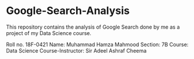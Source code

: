 # Google-Search-Analysis
This repository contains the analysis of Google Search done by me as a project of my Data Science course.

Roll no. 18F-0421
Name: Muhammad Hamza Mahmood
Section: 7B
Course: Data Science
Course-Instructor: Sir Adeel Ashraf Cheema

